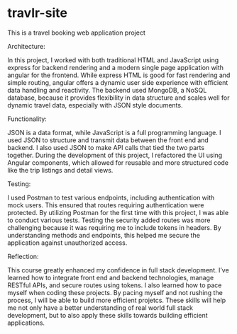 # travlr-site
This is a travel booking web application project

Architecture:

In this project, I worked with both traditional HTML and JavaScript using express for backend rendering and a modern single page application with angular for the frontend. While express HTML is good for fast rendering and simple routing, angular offers a dynamic user side experience with efficient data handling and reactivity. The backend used MongoDB, a NoSQL database, because it provides flexibility in data structure and scales well for dynamic travel data, especially with JSON style documents.

Functionality:

JSON is a data format, while JavaScript is a full programming language. I used JSON to structure and transmit data between the front end and backend. I also used JSON to make API calls that tied the two parts together. During the development of this project, I refactored the UI using Angular components, which allowed for reusable and more structured code like the trip listings and detail views.

Testing:

I used Postman to test various endpoints, including authentication with mock users. This ensured that routes requiring authentication were protected. By utilizing Postman for the first time with this project, I was able to conduct various tests. Testing the security added routes was more challenging because it was requiring me to include tokens in headers. By understanding methods and endpoints, this helped me secure the application against unauthorized access.

Reflection:

This course greatly enhanced my confidence in full stack development. I’ve learned how to integrate front end and backend technologies, manage RESTful APIs, and secure routes using tokens. I also learned how to pace myself when coding these projects. By pacing myself and not rushing the process, I will be able to build more efficient projetcs. These skills will help me not only have a better understanding of real world full stack development, but to also apply these skills towards building efficient applications.
